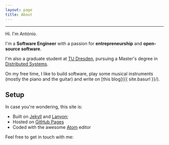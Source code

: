 ```yaml
---
layout: page
title: About
---
```

---
<p class="lead">Hi. I'm António.</p>

I'm a **Software Engineer** with a passion for **entrepreneurship** and **open-source software**.

I'm also a graduate student at [TU Dresden](https://tu-dresden.de/en), pursuing a Master's degree in [Distributed Systems](http://dse.inf.tu-dresden.de).

On my free time, I like to build software, play some musical instruments (mostly the piano and the guitar) and write on [this blog]({{ site.basurl }}/).

## Setup
In case you're wondering, this site is:

* Built on [Jekyll](http://jekyllrb.com) and [Lanyon](http://lanyon.getpoole.com/);
* Hosted on [GitHub Pages](https://pages.github.com)
* Coded with the awesome [Atom](https://atom.io/) editor


Feel free to get in touch with me:

<div class="contact-showcase">
  <a href="http://www.github.com/anmonteiro"><span class="icon-github-circled"></span></a>
  <a href="http://www.twitter.com/anmonteiro90"><span class="icon-twitter"></span></a>
  <a href="mailto:anmonteiro@gmail.com"><span class="icon-mail-alt"></span></a>
  <a href="http://www.linkedin.com/in/anmonteiro"><span class="icon-linkedin"></span></a>
</div>
